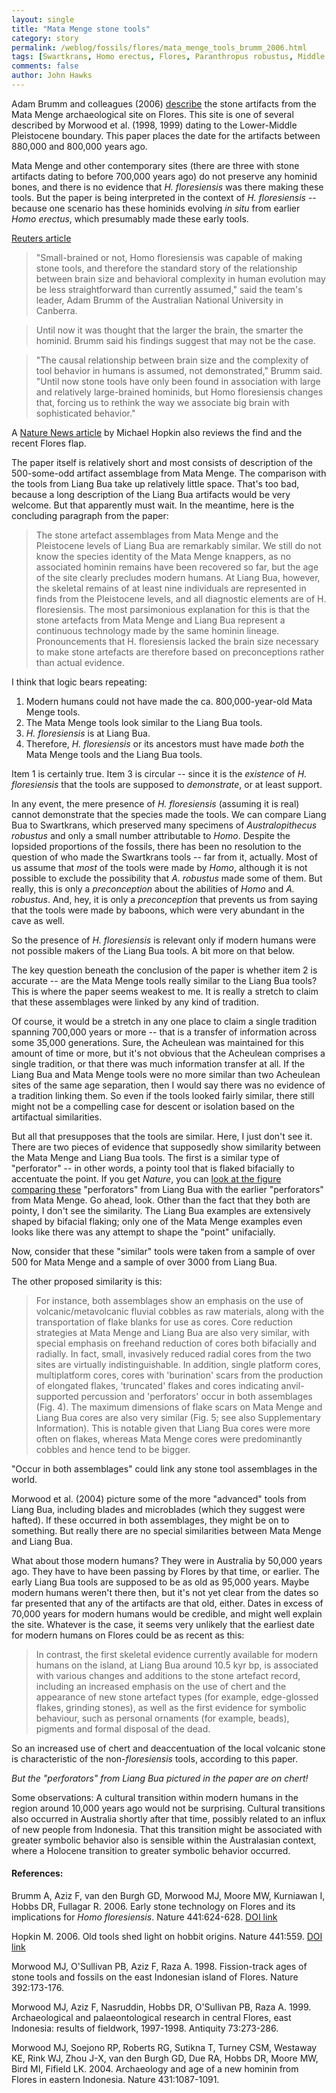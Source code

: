 ```yaml
---
layout: single 
title: "Mata Menge stone tools" 
category: story
permalink: /weblog/fossils/flores/mata_menge_tools_brumm_2006.html
tags: [Swartkrans, Homo erectus, Flores, Paranthropus robustus, Middle Pleistocene] 
comments: false 
author: John Hawks 
---
```



<p>
Adam Brumm and colleagues (2006) <a href="http://dx.doi.org/10.1038/nature04618">describe</a> the stone artifacts from the Mata Menge archaeological site on Flores. This site is one of several described by Morwood et al. (1998, 1999) dating to the Lower-Middle Pleistocene boundary. This paper places the date for the artifacts between 880,000 and  800,000 years ago. 
</p>

<p>
Mata Menge and other contemporary sites (there are three with stone artifacts dating to before 700,000 years ago) do not preserve any hominid bones, and there is no evidence that <i>H. floresiensis</i> was there making these tools. But the paper is being interpreted in the context of <I>H. floresiensis</i> -- because one scenario has these hominids evolving <i>in situ</i> from earlier <i>Homo erectus</i>, which presumably made these early tools. 
</p>

<a href="http://www.msnbc.msn.com/id/13065961">Reuters article</a>

<blockquote>"Small-brained or not, Homo floresiensis was capable of making stone tools, and therefore the standard story of the relationship between brain size and behavioral complexity in human evolution may be less straightforward than currently assumed," said the team's leader, Adam Brumm of the Australian National University in Canberra.</blockquote>

<blockquote>Until now it was thought that the larger the brain, the smarter the hominid. Brumm said his findings suggest that may not be the case.</blockquote>

<blockquote>"The causal relationship between brain size and the complexity of tool behavior in humans is assumed, not demonstrated," Brumm said. "Until now stone tools have only been found in association with large and relatively large-brained hominids, but Homo floresiensis changes that, forcing us to rethink the way we associate big brain with sophisticated behavior."</blockquote>

<p>
A <a href="http://dx.doi.org/10.1038/441559a">Nature News article</a> by Michael Hopkin also reviews the find and the recent Flores flap. 
</p>

<p>
The paper itself is relatively short and most consists of description of the 500-some-odd artifact assemblage from Mata Menge. The comparison with the tools from Liang Bua take up relatively little space. That's too bad, because a long description of the Liang Bua artifacts would be very welcome. But that apparently must wait. In the meantime, here is the concluding paragraph from the paper:
</p>

<blockquote>The stone artefact assemblages from Mata Menge and the Pleistocene levels of Liang Bua are remarkably similar. We still do not know the species identity of the Mata Menge knappers, as no associated hominin remains have been recovered so far, but the age of the site clearly precludes modern humans. At Liang Bua, however, the skeletal remains of at least nine individuals are represented in finds from the Pleistocene levels, and all diagnostic elements are of H. floresiensis. The most parsimonious explanation for this is that the stone artefacts from Mata Menge and Liang Bua represent a continuous technology made by the same hominin lineage. Pronouncements that H. floresiensis lacked the brain size necessary to make stone artefacts are therefore based on preconceptions rather than actual evidence.</blockquote>

<p>
I think that logic bears repeating: 
</p>

<ol>
<li>Modern humans could not have made the ca. 800,000-year-old Mata Menge tools. </li>
<li>The Mata Menge tools look similar to the Liang Bua tools. </li>
<li><i>H. floresiensis</i> is at Liang Bua.</li>
<li>Therefore, <i>H. floresiensis</i> or its ancestors must have made <i>both</i> the Mata Menge tools and the Liang Bua tools. </li>
</ol>

<p>
Item 1 is certainly true. Item 3 is circular -- since it is the <i>existence</i> of <i>H. floresiensis</i> that the tools are supposed to <i>demonstrate</i>, or at least support. 
</p>

<p>
In any event, the mere presence of <i>H. floresiensis</i> (assuming it is real) cannot demonstrate that the species made the tools. We can compare Liang Bua to Swartkrans, which preserved many specimens of <i>Australopithecus robustus</i> and only a small number attributable to <i>Homo</i>. Despite the lopsided proportions of the fossils, there has been no resolution to the question of who made the Swartkrans tools --  far from it, actually. Most of us assume that <i>most</i> of the tools were made by <i>Homo</i>, although it is not possible to exclude the possibility that <i>A. robustus</i> made some of them. But really, this is only a <i>preconception</i> about the abilities of <i>Homo</i> and <i>A. robustus</i>. And, hey, it is only a <i>preconception</i> that prevents us from saying that the tools were made by baboons, which were very abundant in the cave as well. 
</p>

<p>
So the presence of <i>H. floresiensis</i> is relevant only if modern humans were not possible makers of the Liang Bua tools. A bit more on that below. 
</p>

<p>
The key question beneath the conclusion of the paper is whether item 2 is accurate -- are the Mata Menge tools really similar to the Liang Bua tools? This is where the paper seems weakest to me. It is really a stretch to claim that these assemblages were linked by any kind of tradition. 
</p>

<p>
Of course, it would be a stretch in any one place to claim a single tradition spanning 700,000 years or more -- that is a transfer of information across some 35,000 generations. Sure, the Acheulean was maintained for this amount of time or more, but it's not obvious that the Acheulean comprises a single tradition, or that there was much information transfer at all. If the Liang Bua and Mata Menge tools were no more similar than two Acheulean sites of the same age separation, then I would say there was no evidence of a tradition linking them. So even if the tools looked fairly similar, there still might not be a compelling case for descent or isolation based on the artifactual similarities. 
</p>

<p>
But all that presupposes that the tools are similar. Here, I just don't see it.  There are two pieces of evidence that supposedly show similarity between the Mata Menge and Liang Bua tools. The first is a similar type of "perforator" -- in other words, a pointy tool that is flaked bifacially to accentuate the point. If you get <i>Nature</i>, you can <a href="http://www.nature.com/nature/journal/v441/n7093/fig_tab/nature04618_F4.html">look at the figure comparing these</a> "perforators" from Liang Bua with the earlier "perforators" from Mata Menge. Go ahead, look. Other than the fact that they both are pointy, I don't see the similarity. The Liang Bua examples are extensively shaped by bifacial flaking; only one of the Mata Menge examples even looks like there was any attempt to shape the "point" unifacially. 
</p>

<p>
Now, consider that these "similar" tools were taken from a sample of over 500 for Mata Menge and a sample of over 3000 from Liang Bua. 
</p>

<p>
The other proposed similarity is this: 
</p>

<blockquote>For instance, both assemblages show an emphasis on the use of volcanic/metavolcanic fluvial cobbles as raw materials, along with the transportation of flake blanks for use as cores. Core reduction strategies at Mata Menge and Liang Bua are also very similar, with special emphasis on freehand reduction of cores both bifacially and radially. In fact, small, invasively reduced radial cores from the two sites are virtually indistinguishable. In addition, single platform cores, multiplatform cores, cores with 'burination' scars from the production of elongated flakes, 'truncated' flakes and cores indicating anvil-supported percussion and 'perforators' occur in both assemblages (Fig. 4). The maximum dimensions of flake scars on Mata Menge and Liang Bua cores are also very similar (Fig. 5; see also Supplementary Information). This is notable given that Liang Bua cores were more often on flakes, whereas Mata Menge cores were predominantly cobbles and hence tend to be bigger.</blockquote>

<p>
"Occur in both assemblages" could link any stone tool assemblages in the world. 
</p>

<p>
Morwood et al. (2004) picture some of the more "advanced" tools from Liang Bua, including blades and microblades (which they suggest were hafted). If these occurred in both assemblages, they might be on to something. But really there are no special similarities between Mata Menge and Liang Bua. 
</p>

<p>
What about those modern humans? They were in Australia by 50,000 years ago. They have to have been passing by Flores by that time, or earlier. The early Liang Bua tools are supposed to be as old as 95,000 years. Maybe modern humans weren't there then, but it's not yet clear from the dates so far presented that any of the artifacts are that old, either. Dates in excess of 70,000 years for modern humans would be credible, and might well explain the site. Whatever is the case, it seems very unlikely that the earliest date for modern humans on Flores could be as recent as this: 
</p>

<blockquote>In contrast, the first skeletal evidence currently available for modern humans on the island, at Liang Bua around 10.5 kyr bp, is associated with various changes and additions to the stone artefact record, including an increased emphasis on the use of chert and the appearance of new stone artefact types (for example, edge-glossed flakes, grinding stones), as well as the first evidence for symbolic behaviour, such as personal ornaments (for example, beads), pigments and formal disposal of the dead.</blockquote>

<p>
So an increased use of chert and deaccentuation of the local volcanic stone is characteristic of the non-<i>floresiensis</i> tools, according to this paper. 
</p>

<i>But the "perforators" from Liang Bua pictured in the paper are on chert!</i>

<p>
Some observations: A cultural transition within modern humans in the region around 10,000 years ago would not be surprising. Cultural transitions also occurred in Australia shortly after that time, possibly related to an influx of new people from Indonesia. That this transition might be associated with greater symbolic behavior also is sensible within the Australasian context, where a Holocene transition to greater symbolic behavior occurred. 
</p>

<h4>References:</h4>

<p class="cite">Brumm A, Aziz F, van den Burgh GD, Morwood MJ, Moore MW, Kurniawan I, Hobbs DR, Fullagar R. 2006. Early stone technology on Flores and its implications for <i>Homo floresiensis</i>. Nature 441:624-628. <a href="http://dx.doi.org/10.1038/nature04618">DOI link</a></p>

<p class="cite">Hopkin M. 2006. Old tools shed light on hobbit origins. Nature 441:559. <a href="http://dx.doi.org/10.1038/441559a">DOI link</a></p>

<p class="cite">Morwood MJ, O'Sullivan PB, Aziz F, Raza A. 1998. Fission-track ages of stone tools and fossils on the east Indonesian island of Flores. Nature 392:173-176. </p>

<p class="cite">Morwood MJ, Aziz F, Nasruddin, Hobbs DR, O'Sullivan PB, Raza A. 1999. Archaeological and palaeontological research in central Flores, east Indonesia: results of fieldwork, 1997-1998. Antiquity 73:273-286. </p>

<p class="cite">Morwood MJ, Soejono RP, Roberts RG, Sutikna T, Turney CSM, Westaway KE, Rink WJ, Zhou J-X, van den Burgh GD, Due RA, Hobbs DR, Moore MW, Bird MI, Fifield LK. 2004. Archaeology and age of a new hominin from Flores in eastern Indonesia. Nature 431:1087-1091. </p>


